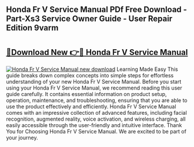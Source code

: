 ## Honda Fr V Service Manual PDf Free Download - Part-Xs3 Service Owner Guide - User Repair Edition 9varm

# <h2><a href="http://cf11395.oget.top/?id=Honda+Fr+V+Service+Manual">🔗Download New 👉🔴 Honda Fr V Service Manual</a></h2>

[![Honda Fr V Service Manual new download](https://i.imgur.com/5g1atiW.png)](http://cf11395.oget.top/?id=Honda+Fr+V+Service+Manual)
Learning Made Easy This guide breaks down complex concepts into simple steps for effortless understanding of your new Honda Fr V Service Manual. Before you start using your Honda Fr V Service Manual, we recommend reading this user guide carefully. It contains essential information on product setup, operation, maintenance, and troubleshooting, ensuring that you are able to use the product effectively and efficiently. Honda Fr V Service Manual comes with an impressive collection of advanced features, including facial recognition, augmented reality, voice activation, and wireless charging, all easily accessible through the user-friendly and intuitive interface. Thank You for Choosing Honda Fr V Service Manual. We are excited to be part of your journey.
